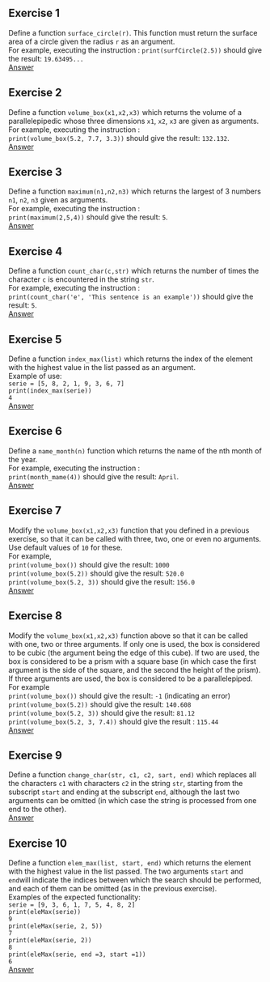 ## Exercise 1
Define a function `surface_circle(r)`. This function must return the surface area of a circle given the radius `r` as an argument.  
For example, executing the instruction : `print(surfCircle(2.5))` should give the result: `19.63495...`  
[Answer](./ex01.py)  

## Exercise 2
Define a function `volume_box(x1,x2,x3)` which returns the volume of a parallelepipedic whose three dimensions `x1`, `x2`, `x3` are given as arguments.  
For example, executing the instruction :  
`print(volume_box(5.2, 7.7, 3.3))` should give the result: `132.132`.  
[Answer](./ex02.py)

## Exercise 3
Define a function `maximum(n1,n2,n3)` which returns the largest of 3 numbers `n1`, `n2`, `n3` given as arguments.  
For example, executing the instruction :  
`print(maximum(2,5,4))` should give the result: `5`.  
[Answer](./ex03.py)

## Exercise 4
Define a function `count_char(c,str)` which returns the number of times the character `c` is encountered in the string `str`.  
For example, executing the instruction :  
`print(count_char('e', 'This sentence is an example'))` should give the result: `5`.  
[Answer](./ex04.py)  

## Exercise 5
Define a function `index_max(list)` which returns the index of the element with the highest value in the list passed as an argument.  
Example of use:  
`serie = [5, 8, 2, 1, 9, 3, 6, 7]`  
`print(index_max(serie))`  
`4`  
[Answer](./ex05.py)

## Exercise 6
Define a `name_month(n)` function which returns the name of the nth month of the year.  
For example, executing the instruction :  
`print(month_mame(4))` should give the result: `April`.  
[Answer](./ex06.py)

## Exercise 7
Modify the `volume_box(x1,x2,x3)` function that you defined in a previous exercise, so that it can be called with three, two, one or even no arguments. Use default values of `10` for these.  
For example,  
`print(volume_box())` should give the result: `1000`  
`print(volume_box(5.2))` should give the result: `520.0`  
`print(volume_box(5.2, 3))` should give the result: `156.0`  
[Answer](./ex07.py)

## Exercise 8
Modify the `volume_box(x1,x2,x3)` function above so that it can be called with one, two or three arguments. If only one is used, the box is considered to be cubic (the argument being the edge of this cube). If two are used, the box is considered to be a prism with a square base (in which case the first argument is the side of the square, and the second the height of the prism). If three arguments are used, the box is considered to be a parallelepiped.  
For example  
`print(volume_box())` should give the result: `-1` (indicating an error)  
`print(volume_box(5.2))` should give the result: `140.608`  
`print(volume_box(5.2, 3))` should give the result: `81.12`  
`print(volume_box(5.2, 3, 7.4))` should give the result : `115.44`  
[Answer](./ex08.py)

## Exercise 9
Define a function `change_char(str, c1, c2, sart, end)` which replaces all the characters `c1` with characters `c2` in the string `str`, starting from the subscript `start` and ending at the subscript `end`, although the last two arguments can be omitted (in which case the string is processed from one end to the other).  
[Answer](./ex09.py)  

## Exercise 10
Define a function `elem_max(list, start, end)` which returns the element with the highest value in the list passed. The two arguments `start` and `end`will indicate the indices between which the search should be performed, and each of them can be omitted (as in the previous exercise).  
Examples of the expected functionality:  
`serie = [9, 3, 6, 1, 7, 5, 4, 8, 2]`  
`print(eleMax(serie))`  
`9`  
`print(eleMax(serie, 2, 5))`  
`7`  
`print(eleMax(serie, 2))`  
`8`   
`print(eleMax(serie, end =3, start =1))`  
`6`  
[Answer](./ex10.py)